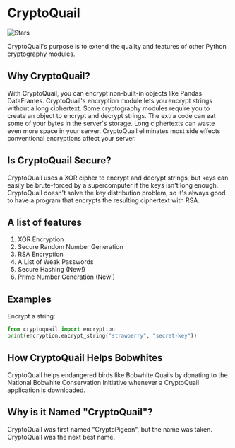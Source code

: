 # CryptoQuail

![Stars](https://img.shields.io/github/stars/cardinal9999/cryptoquail?style=social)

CryptoQuail's purpose is to extend the quality and features of other Python cryptography modules.
## Why CryptoQuail?
With CryptoQuail, you can encrypt non-built-in objects like Pandas DataFrames.
CryptoQuail's encryption module lets you encrypt strings without a long ciphertext. Some cryptography modules require you to create an object to encrypt and decrypt strings. The extra code can eat some of your bytes in the server's storage. Long ciphertexts can waste even more space in your server. CryptoQuail eliminates most side effects conventional encryptions affect your server.
## Is CryptoQuail Secure?
CryptoQuail uses a XOR cipher to encrypt and decrypt strings, but keys can easily be brute-forced by a supercomputer if the keys isn't long enough. CryptoQuail doesn't solve the key distribution problem, so it's always good to have a program that encrypts the resulting ciphertext with RSA.
## A list of features
1. XOR Encryption
2. Secure Random Number Generation
3. RSA Encryption
4. A List of Weak Passwords
5. Secure Hashing (New!)
6. Prime Number Generation (New!)
## Examples
Encrypt a string:
```py
from cryptoquail import encryption
print(encryption.encrypt_string("strawberry", "secret-key"))

```

## How CryptoQuail Helps Bobwhites
CryptoQuail helps endangered birds like Bobwhite Quails by donating to the National Bobwhite Conservation Initiative whenever a CryptoQuail application is downloaded.
## Why is it Named "CryptoQuail"?
CryptoQuail was first named "CryptoPigeon", but the name was taken. CryptoQuail was the next best name.
